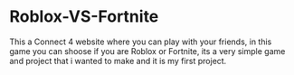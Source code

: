 # Roblox-VS-Fortnite
This a Connect 4 website where you can play with your friends, in this game you can shoose if you are Roblox or Fortnite, its a very simple game and project that i wanted to make and it is my first project.

